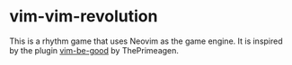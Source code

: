 # vim-vim-revolution

This is a rhythm game that uses Neovim as the game engine. It is inspired by the plugin
[vim-be-good](http://github.com/ThePrimeagen/vim-be-good) by ThePrimeagen.
